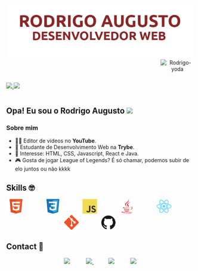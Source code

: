 <p align="center">
  <a href="https://github.com/raugusto96">
    <img align="center" width="500" src="rodrigo.png">
  </a>
 <a href="https://github.com/raugusto96"><img src="https://media.giphy.com/media/KGfHHJgI6iVVeEZFHV/giphy.gif" width="90" height="100" alt="Rodrigo-yoda" align="right"></a>
</p>
<br>
<br>
<p align="center">
</p><div style="align-content: center;align-items: center;">
  <a href="https://github.com/raugusto96">
  <img height="180em" src="https://github-readme-stats.vercel.app/api?username=raugusto96&amp;show_icons=true&amp;theme=dark&amp;include_all_commits=true&amp;count_private=true">
  <img height="180em" src="https://github-readme-stats.vercel.app/api/top-langs/?username=raugusto96&amp;layout=compact&amp;langs_count=8&amp;theme=dark">
</a><div><a href="https://github.com/raugusto96">
</a><div style="display: inline_block"><a href="https://github.com/raugusto96">
<p></p></a></div></div></div>

## Opa! Eu sou o Rodrigo Augusto <img src="https://raw.githubusercontent.com/iampavangandhi/iampavangandhi/master/gifs/Hi.gif" width="30px">

### Sobre mim

- 👨&zwj;💻 Editor de vídeos no **YouTube**.
- 🌱 Estudante de Desenvolvimento Web na **Trybe**.
- 💙 Interesse: HTML, CSS, Javascript, React e Java.
- :video_game: Gosta de jogar League of Legends? É só chamar, podemos subir de elo juntos ou não kkkk


## Skills :nerd_face:
<p align="center">
    <img height="40" src="https://raw.githubusercontent.com/devicons/devicon/master/icons/html5/html5-original.svg">
 &nbsp;&nbsp;&nbsp;&nbsp;&nbsp;&nbsp;&nbsp;&nbsp;&nbsp;&nbsp;&nbsp;&nbsp;&nbsp;
    <img height="40" src="https://raw.githubusercontent.com/devicons/devicon/master/icons/css3/css3-original.svg">
    &nbsp;&nbsp;&nbsp;&nbsp;&nbsp;&nbsp;&nbsp;&nbsp;&nbsp;&nbsp;&nbsp;&nbsp;&nbsp;
     <img height="40" src="https://raw.githubusercontent.com/devicons/devicon/master/icons/javascript/javascript-original.svg">
    &nbsp;&nbsp;&nbsp;&nbsp;&nbsp;&nbsp;&nbsp;&nbsp;&nbsp;&nbsp;&nbsp;&nbsp;&nbsp;
    <img height="40" src="https://raw.githubusercontent.com/devicons/devicon/master/icons/java/java-plain.svg">
     &nbsp;&nbsp;&nbsp;&nbsp;&nbsp;&nbsp;&nbsp;&nbsp;&nbsp;&nbsp;&nbsp;&nbsp;&nbsp;
    <img height="40" src="https://raw.githubusercontent.com/devicons/devicon/master/icons/react/react-original.svg">
        &nbsp;&nbsp;&nbsp;&nbsp;&nbsp;&nbsp;&nbsp;&nbsp;&nbsp;&nbsp;&nbsp;&nbsp;&nbsp;
    <img height="40" src="https://raw.githubusercontent.com/devicons/devicon/master/icons/git/git-original.svg">
    &nbsp;&nbsp;&nbsp;&nbsp;&nbsp;&nbsp;&nbsp;&nbsp;&nbsp;&nbsp;&nbsp;&nbsp;&nbsp;
    <img height="40" src="https://raw.githubusercontent.com/devicons/devicon/master/icons/github/github-original.svg">
    &nbsp;&nbsp;&nbsp;&nbsp;&nbsp;&nbsp;&nbsp;&nbsp;&nbsp;&nbsp;&nbsp;&nbsp;&nbsp;
    
    
   
</p>

## Contact :iphone:

<p align="center">
    <a href="https://www.instagram.com/roh_augusto96/" target="_blank"><img src="https://img.shields.io/badge/-Instagram-%23E4405F?style=for-the-badge&amp;logo=instagram&amp;logoColor=white" target="_blank"></a>
    &nbsp;&nbsp;&nbsp;&nbsp;&nbsp;&nbsp;&nbsp;&nbsp;&nbsp;
    <a href="mailto:rodrigoaugusto96@outlook.com">
        <img src="https://img.shields.io/badge/email-D14836?&amp;style=for-the-badge&amp;logo=gmail&amp;logoColor=white&amp;link=mailto:rodrigoaugusto96@outlook.com">
    </a>
    &nbsp;&nbsp;&nbsp;&nbsp;&nbsp;&nbsp;&nbsp;&nbsp;&nbsp;
    <a href="https://www.youtube.com/DarkofAMVs/" target="_blank"><img src="https://img.shields.io/badge/-Youtube-%23333?style=for-the-badge&amp;logo=youtube&amp;logoColor=white" target="_blank"></a>
     &nbsp;&nbsp;&nbsp;&nbsp;&nbsp;&nbsp;&nbsp;&nbsp;&nbsp;
    <a href="https://www.linkedin.com/in/roh-augusto96/">
        <img src="https://img.shields.io/badge/linkedin-%230077B5.svg?&amp;style=for-the-badge&amp;logo=linkedin&amp;logoColor=white&amp;link=mailto:https://www.linkedin.com/in/roh-augusto96/">
    </a>
</p>

<p align="center"> 
